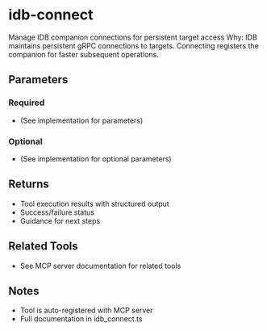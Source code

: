 # idb-connect

Manage IDB companion connections for persistent target access
Why: IDB maintains persistent gRPC connections to targets.
Connecting registers the companion for faster subsequent operations.

## Parameters

### Required
- (See implementation for parameters)

### Optional
- (See implementation for optional parameters)

## Returns

- Tool execution results with structured output
- Success/failure status
- Guidance for next steps

## Related Tools

- See MCP server documentation for related tools

## Notes

- Tool is auto-registered with MCP server
- Full documentation in idb_connect.ts
